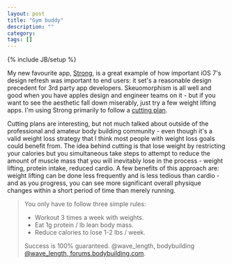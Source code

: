 ```yaml
---
layout: post
title: "Gym buddy"
description: ""
category:
tags: []
---
```

{% include JB/setup %}

My new favourite app, [Strong](//http://strongapp.me/), is a great example of how important iOS 7's design refresh was important to end users: it set's a reasonable design precedent for 3rd party app developers.  Skeuomorphism is all well and good when you have apples design and engineer teams on it - but if you want to see the aesthetic fall down miserably, just try a few weight lifting apps.  I'm using Strong primarily to follow a [cutting plan](http://en.wikipedia.org/wiki/Bodybuilding#Cutting_and_bulking).

Cutting plans are interesting, but not much talked about outside of the professional and amateur body building community - even though it's a valid weight loss strategy that I think most people with weight loss goals could benefit from.  The idea behind cutting is that lose weight by restricting your calories but you simultaneous take steps to attempt to reduce the amount of muscle mass that you will inevitably lose in the process - weight lifting, protein intake, reduced cardio.  A few benefits of this approach are: weight lifting can be done less frequently and is less tedious than cardio - and as you progress, you can see more significant overall physique changes within a short period of time than merely running.


> You only have to follow three simple rules:
>
> - Workout 3 times a week with weights.
> - Eat 1g protein / lb lean body mass.
> - Reduce calories to lose 1-2 lbs / week.
>
> Success is 100% guaranteed.
> @wave_length, bodybuilding [@wave_length, forums.bodybuilding.com](http://forum.bodybuilding.com/showthread.php?t=129247741).
